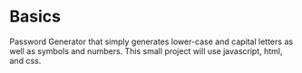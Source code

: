 # Basics
Password Generator that simply generates lower-case and capital letters as well as symbols and numbers.
This small project will use javascript, html, and css.